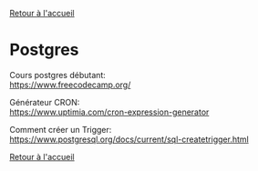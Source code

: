 [Retour à l'accueil](../../README.md)
# Postgres

Cours postgres débutant: \
https://www.freecodecamp.org/

Générateur CRON: \
https://www.uptimia.com/cron-expression-generator

Comment créer un Trigger: \
https://www.postgresql.org/docs/current/sql-createtrigger.html

[Retour à l'accueil](../../README.md)